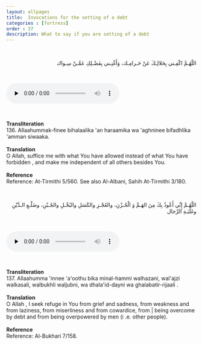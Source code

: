 ```yaml
---
layout: allpages
title:  Invocations for the setting of a debt
categories : [fortress]
order : 37
description: What to say if you are setting of a debt
---
```

&nbsp;
<div class="arabictext" dir="RTL">

اللّهُـمَّ اكْفِـني بِحَلالِـكَ عَنْ حَـرامِـك، وَأَغْنِـني بِفَضْـلِكِ عَمَّـنْ سِـواك

</div>

&nbsp;


<audio controls  preload="none">
  <source src="{{ site.baseurl }}/audio/fortress/136.mp3" type="audio/mpeg">
Your browser does not support the audio element.
</audio>

&nbsp;

<div class="duaextra" tabindex="0"> <div onclick = "void(0)"><strong>Transliteration</strong></div> <div class="extra">
136. Allaahummak-finee bihalaalika 'an haraamika wa 'aghninee bifadhlika 'amman siwaaka.

</div> </div> &nbsp; <div class="duaextra" tabindex="0"> <div onclick = "void(0)"><strong>Translation</strong></div> <div class="extra">
O Allah, suffice me with what You have allowed instead of what You have forbidden , and make me independent of all others besides You.

</div> </div> &nbsp; <div class="duaextra" tabindex="0"> <div onclick = "void(0)"><strong>Reference</strong></div> <div class="extra">
Reference: At-Tirmithi 5/560. See also Al-Albani, Sahih At-Tirmithi 3/180.

</div> </div>

&nbsp;
<div class="arabictext" dir="RTL">

اللّهُـمَّ إِنِّي أَعْوذُ بِكَ مِنَ الهَـمِّ وَ الْحُـزْنِ، والعًجْـزِ والكَسَلِ والبُخْـلِ والجُـبْنِ، وضَلْـعِ الـدَّيْنِ وغَلَبَـةِ الرِّجال

</div>

&nbsp;


<audio controls  preload="none">
  <source src="{{ site.baseurl }}/audio/fortress/137.mp3" type="audio/mpeg">
Your browser does not support the audio element.
</audio>

&nbsp;

<div class="duaextra" tabindex="0"> <div onclick = "void(0)"><strong>Transliteration</strong></div> <div class="extra">
137. Allaahumma 'innee 'a'oothu bika minal-hammi walhazani, wal'ajzi walkasali, walbukhli waljubni, wa dhala'id-dayni wa ghalabatir-rijaali .

</div> </div> &nbsp; <div class="duaextra" tabindex="0"> <div onclick = "void(0)"><strong>Translation</strong></div> <div class="extra">
O Allah , I seek refuge in You from grief and sadness, from weakness and from laziness, from miserliness and from cowardice, from | being overcome by debt and from being overpowered by men (i .e. other people).

</div> </div> &nbsp; <div class="duaextra" tabindex="0"> <div onclick = "void(0)"><strong>Reference</strong></div> <div class="extra">
Reference: Al-Bukhari 7/158.

</div> </div>